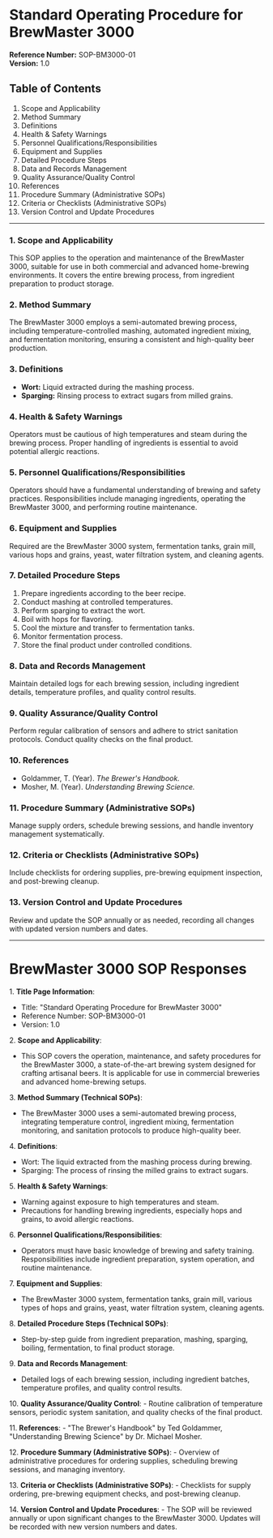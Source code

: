 # Standard Operating Procedure for BrewMaster 3000
**Reference Number:** SOP-BM3000-01  
**Version:** 1.0

## Table of Contents
1. Scope and Applicability
2. Method Summary
3. Definitions
4. Health & Safety Warnings
5. Personnel Qualifications/Responsibilities
6. Equipment and Supplies
7. Detailed Procedure Steps
8. Data and Records Management
9. Quality Assurance/Quality Control
10. References
11. Procedure Summary (Administrative SOPs)
12. Criteria or Checklists (Administrative SOPs)
13. Version Control and Update Procedures

---

### 1. Scope and Applicability
This SOP applies to the operation and maintenance of the BrewMaster 3000, suitable for use in both commercial and advanced home-brewing environments. It covers the entire brewing process, from ingredient preparation to product storage.

### 2. Method Summary
The BrewMaster 3000 employs a semi-automated brewing process, including temperature-controlled mashing, automated ingredient mixing, and fermentation monitoring, ensuring a consistent and high-quality beer production.

### 3. Definitions
- **Wort:** Liquid extracted during the mashing process.
- **Sparging:** Rinsing process to extract sugars from milled grains.

### 4. Health & Safety Warnings
Operators must be cautious of high temperatures and steam during the brewing process. Proper handling of ingredients is essential to avoid potential allergic reactions.

### 5. Personnel Qualifications/Responsibilities
Operators should have a fundamental understanding of brewing and safety practices. Responsibilities include managing ingredients, operating the BrewMaster 3000, and performing routine maintenance.

### 6. Equipment and Supplies
Required are the BrewMaster 3000 system, fermentation tanks, grain mill, various hops and grains, yeast, water filtration system, and cleaning agents.

### 7. Detailed Procedure Steps
1. Prepare ingredients according to the beer recipe.
2. Conduct mashing at controlled temperatures.
3. Perform sparging to extract the wort.
4. Boil with hops for flavoring.
5. Cool the mixture and transfer to fermentation tanks.
6. Monitor fermentation process.
7. Store the final product under controlled conditions.

### 8. Data and Records Management
Maintain detailed logs for each brewing session, including ingredient details, temperature profiles, and quality control results.

### 9. Quality Assurance/Quality Control
Perform regular calibration of sensors and adhere to strict sanitation protocols. Conduct quality checks on the final product.

### 10. References
- Goldammer, T. (Year). *The Brewer's Handbook.*
- Mosher, M. (Year). *Understanding Brewing Science.*

### 11. Procedure Summary (Administrative SOPs)
Manage supply orders, schedule brewing sessions, and handle inventory management systematically.

### 12. Criteria or Checklists (Administrative SOPs)
Include checklists for ordering supplies, pre-brewing equipment inspection, and post-brewing cleanup.

### 13. Version Control and Update Procedures
Review and update the SOP annually or as needed, recording all changes with updated version numbers and dates.


------

# BrewMaster 3000 SOP Responses

1\. **Title Page Information**:
   - Title: "Standard Operating Procedure for BrewMaster 3000"
   - Reference Number: SOP-BM3000-01
   - Version: 1.0

2\. **Scope and Applicability**:
   - This SOP covers the operation, maintenance, and safety procedures for the BrewMaster 3000, a state-of-the-art brewing system designed for crafting artisanal beers. It is applicable for use in commercial breweries and advanced home-brewing setups.

3\. **Method Summary (Technical SOPs)**:
   - The BrewMaster 3000 uses a semi-automated brewing process, integrating temperature control, ingredient mixing, fermentation monitoring, and sanitation protocols to produce high-quality beer.

4\. **Definitions**:
   - Wort: The liquid extracted from the mashing process during brewing.
   - Sparging: The process of rinsing the milled grains to extract sugars.

5\. **Health & Safety Warnings**:
   - Warning against exposure to high temperatures and steam.
   - Precautions for handling brewing ingredients, especially hops and grains, to avoid allergic reactions.

6\. **Personnel Qualifications/Responsibilities**:
   - Operators must have basic knowledge of brewing and safety training. Responsibilities include ingredient preparation, system operation, and routine maintenance.

7\. **Equipment and Supplies**:
   - The BrewMaster 3000 system, fermentation tanks, grain mill, various types of hops and grains, yeast, water filtration system, cleaning agents.

8\. **Detailed Procedure Steps (Technical SOPs)**:
   - Step-by-step guide from ingredient preparation, mashing, sparging, boiling, fermentation, to final product storage.

9\. **Data and Records Management**:
   - Detailed logs of each brewing session, including ingredient batches, temperature profiles, and quality control results.

10\. **Quality Assurance/Quality Control**:
    - Routine calibration of temperature sensors, periodic system sanitation, and quality checks of the final product.

11\. **References**:
    - "The Brewer's Handbook" by Ted Goldammer, "Understanding Brewing Science" by Dr. Michael Mosher.

12\. **Procedure Summary (Administrative SOPs)**:
    - Overview of administrative procedures for ordering supplies, scheduling brewing sessions, and managing inventory.

13\. **Criteria or Checklists (Administrative SOPs)**:
    - Checklists for supply ordering, pre-brewing equipment checks, and post-brewing cleanup.

14\. **Version Control and Update Procedures**:
    - The SOP will be reviewed annually or upon significant changes to the BrewMaster 3000. Updates will be recorded with new version numbers and dates.
